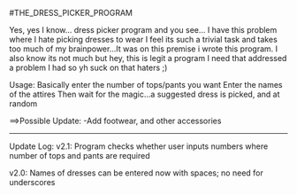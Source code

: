 #THE_DRESS_PICKER_PROGRAM

Yes, yes I know... dress picker program and you see... I have this problem where I hate picking dresses to wear
I feel its such a trivial task and takes too much of my brainpower...It was on this premise i wrote this program.
I also know its not much but hey, this is legit a program I need that addressed a problem I had so yh suck on that haters ;)

Usage:
Basically enter the number of tops/pants you want
Enter the names of the attires
Then wait for the magic...a suggested dress is picked, and at random

==>Possible Update:
-Add footwear, and other accessories


***********
Update Log:
v2.1: Program checks whether user inputs numbers where number of tops and pants are required

v2.0: Names of dresses can be entered now with spaces; no need for underscores